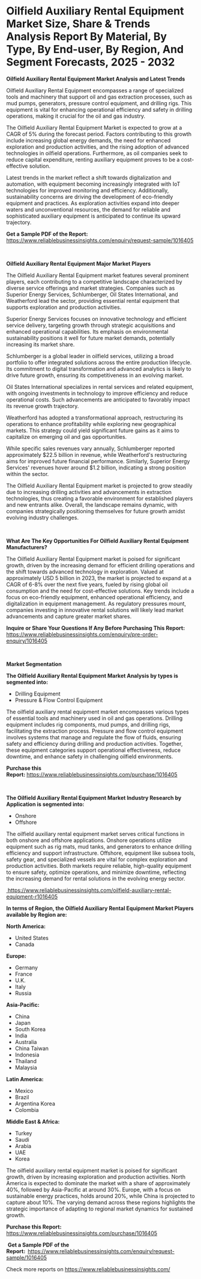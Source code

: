 <p><h1>Oilfield Auxiliary Rental Equipment Market Size, Share & Trends Analysis Report By Material, By Type, By End-user, By Region, And Segment Forecasts, 2025 - 2032</h1></p><p><strong>Oilfield Auxiliary Rental Equipment Market Analysis and Latest Trends</strong></p>
<p><p>Oilfield Auxiliary Rental Equipment encompasses a range of specialized tools and machinery that support oil and gas extraction processes, such as mud pumps, generators, pressure control equipment, and drilling rigs. This equipment is vital for enhancing operational efficiency and safety in drilling operations, making it crucial for the oil and gas industry.</p><p>The Oilfield Auxiliary Rental Equipment Market is expected to grow at a CAGR of 5% during the forecast period. Factors contributing to this growth include increasing global energy demands, the need for enhanced exploration and production activities, and the rising adoption of advanced technologies in oilfield operations. Furthermore, as oil companies seek to reduce capital expenditure, renting auxiliary equipment proves to be a cost-effective solution.</p><p>Latest trends in the market reflect a shift towards digitalization and automation, with equipment becoming increasingly integrated with IoT technologies for improved monitoring and efficiency. Additionally, sustainability concerns are driving the development of eco-friendly equipment and practices. As exploration activities expand into deeper waters and unconventional resources, the demand for reliable and sophisticated auxiliary equipment is anticipated to continue its upward trajectory.</p></p>
<p><strong>Get a Sample PDF of the Report:&nbsp;</strong> <a href="https://www.reliablebusinessinsights.com/enquiry/request-sample/1016405?utm_campaign=3439&utm_medium=2&utm_source=Github&utm_content=ia&utm_term=08042025&utm_id=oilfield-auxiliary-rental-equipment">https://www.reliablebusinessinsights.com/enquiry/request-sample/1016405</a></p>
<p>&nbsp;</p>
<p><strong>Oilfield Auxiliary Rental Equipment Major Market Players</strong></p>
<p><p>The Oilfield Auxiliary Rental Equipment market features several prominent players, each contributing to a competitive landscape characterized by diverse service offerings and market strategies. Companies such as Superior Energy Services, Schlumberger, Oil States International, and Weatherford lead the sector, providing essential rental equipment that supports exploration and production activities.</p><p>Superior Energy Services focuses on innovative technology and efficient service delivery, targeting growth through strategic acquisitions and enhanced operational capabilities. Its emphasis on environmental sustainability positions it well for future market demands, potentially increasing its market share.</p><p>Schlumberger is a global leader in oilfield services, utilizing a broad portfolio to offer integrated solutions across the entire production lifecycle. Its commitment to digital transformation and advanced analytics is likely to drive future growth, ensuring its competitiveness in an evolving market.</p><p>Oil States International specializes in rental services and related equipment, with ongoing investments in technology to improve efficiency and reduce operational costs. Such advancements are anticipated to favorably impact its revenue growth trajectory.</p><p>Weatherford has adopted a transformational approach, restructuring its operations to enhance profitability while exploring new geographical markets. This strategy could yield significant future gains as it aims to capitalize on emerging oil and gas opportunities.</p><p>While specific sales revenues vary annually, Schlumberger reported approximately $22.5 billion in revenue, while Weatherford's restructuring aims for improved future financial performance. Similarly, Superior Energy Services' revenues hover around $1.2 billion, indicating a strong position within the sector.</p><p>The Oilfield Auxiliary Rental Equipment market is projected to grow steadily due to increasing drilling activities and advancements in extraction technologies, thus creating a favorable environment for established players and new entrants alike. Overall, the landscape remains dynamic, with companies strategically positioning themselves for future growth amidst evolving industry challenges.</p></p>
<p>&nbsp;</p>
<p><strong>What Are The Key Opportunities For Oilfield Auxiliary Rental Equipment Manufacturers?</strong></p>
<p><p>The Oilfield Auxiliary Rental Equipment market is poised for significant growth, driven by the increasing demand for efficient drilling operations and the shift towards advanced technology in exploration. Valued at approximately USD 5 billion in 2023, the market is projected to expand at a CAGR of 6-8% over the next five years, fueled by rising global oil consumption and the need for cost-effective solutions. Key trends include a focus on eco-friendly equipment, enhanced operational efficiency, and digitalization in equipment management. As regulatory pressures mount, companies investing in innovative rental solutions will likely lead market advancements and capture greater market shares.</p></p>
<p><strong>Inquire or Share Your Questions If Any Before Purchasing This Report:</strong> <a href="https://www.reliablebusinessinsights.com/enquiry/pre-order-enquiry/1016405?utm_campaign=3439&utm_medium=2&utm_source=Github&utm_content=ia&utm_term=08042025&utm_id=oilfield-auxiliary-rental-equipment">https://www.reliablebusinessinsights.com/enquiry/pre-order-enquiry/1016405</a></p>
<p>&nbsp;</p>
<p><strong>Market Segmentation</strong></p>
<p><strong>The Oilfield Auxiliary Rental Equipment Market Analysis by types is segmented into:</strong></p>
<p><ul><li>Drilling Equipment</li><li>Pressure & Flow Control Equipment</li></ul></p>
<p><p>The oilfield auxiliary rental equipment market encompasses various types of essential tools and machinery used in oil and gas operations. Drilling equipment includes rig components, mud pumps, and drilling rigs, facilitating the extraction process. Pressure and flow control equipment involves systems that manage and regulate the flow of fluids, ensuring safety and efficiency during drilling and production activities. Together, these equipment categories support operational effectiveness, reduce downtime, and enhance safety in challenging oilfield environments.</p></p>
<p><strong>Purchase this Report:&nbsp;</strong><a href="https://www.reliablebusinessinsights.com/purchase/1016405?utm_campaign=3439&utm_medium=2&utm_source=Github&utm_content=ia&utm_term=08042025&utm_id=oilfield-auxiliary-rental-equipment">https://www.reliablebusinessinsights.com/purchase/1016405</a></p>
<p>&nbsp;</p>
<p><strong>The Oilfield Auxiliary Rental Equipment Market Industry Research by Application is segmented into:</strong></p>
<p><ul><li>Onshore</li><li>Offshore</li></ul></p>
<p><p>The oilfield auxiliary rental equipment market serves critical functions in both onshore and offshore applications. Onshore operations utilize equipment such as rig mats, mud tanks, and generators to enhance drilling efficiency and support infrastructure. Offshore, equipment like subsea tools, safety gear, and specialized vessels are vital for complex exploration and production activities. Both markets require reliable, high-quality equipment to ensure safety, optimize operations, and minimize downtime, reflecting the increasing demand for rental solutions in the evolving energy sector.</p></p>
<p><a href="https://www.reliablebusinessinsights.com/oilfield-auxiliary-rental-equipment-r1016405?utm_campaign=3439&utm_medium=2&utm_source=Github&utm_content=ia&utm_term=08042025&utm_id=oilfield-auxiliary-rental-equipment">&nbsp;https://www.reliablebusinessinsights.com/oilfield-auxiliary-rental-equipment-r1016405</a></p>
<p><strong>In terms of Region, the Oilfield Auxiliary Rental Equipment Market Players available by Region are:</strong></p>
<p>
    <p> <strong> North America: </strong>
        <ul>
            <li>United States</li>
            <li>Canada</li>
        </ul>
        </p> 
    <p> <strong> Europe: </strong>
        <ul>
            <li>Germany</li>
            <li>France</li>
            <li>U.K.</li>
            <li>Italy</li>
            <li>Russia</li>
        </ul>
        </p> 
    <p> <strong> Asia-Pacific: </strong>
        <ul>
            <li>China</li>
            <li>Japan</li>
            <li>South Korea</li>
            <li>India</li>
            <li>Australia</li>
            <li>China Taiwan</li>
            <li>Indonesia</li>
            <li>Thailand</li>
            <li>Malaysia</li>
        </ul>
        </p> 
    <p> <strong> Latin America: </strong>
        <ul>
            <li>Mexico</li>
            <li>Brazil</li>
            <li>Argentina Korea</li>
            <li>Colombia</li>
        </ul>
        </p> 
    <p> <strong> Middle East & Africa: </strong>
        <ul>
            <li>Turkey</li>
            <li>Saudi</li>
            <li>Arabia</li>
            <li>UAE</li>
            <li>Korea</li>
        </ul>
    </p>
    </p>
<p><p>The oilfield auxiliary rental equipment market is poised for significant growth, driven by increasing exploration and production activities. North America is expected to dominate the market with a share of approximately 40%, followed by Asia-Pacific at around 30%. Europe, with a focus on sustainable energy practices, holds around 20%, while China is projected to capture about 10%. The varying demand across these regions highlights the strategic importance of adapting to regional market dynamics for sustained growth.</p></p>
<p><strong>Purchase this Report: </strong><a href="https://www.reliablebusinessinsights.com/purchase/1016405?utm_campaign=3439&utm_medium=2&utm_source=Github&utm_content=ia&utm_term=08042025&utm_id=oilfield-auxiliary-rental-equipment">https://www.reliablebusinessinsights.com/purchase/1016405</a></p>
<p>&nbsp;<strong>Get a Sample PDF of the Report:&nbsp;&nbsp;</strong><a href="https://www.reliablebusinessinsights.com/enquiry/request-sample/1016405?utm_campaign=3439&utm_medium=2&utm_source=Github&utm_content=ia&utm_term=08042025&utm_id=oilfield-auxiliary-rental-equipment">https://www.reliablebusinessinsights.com/enquiry/request-sample/1016405</a></p>
<p><strong></strong></p>
<p>Check more reports on <a href="https://www.reliablebusinessinsights.com/?utm_campaign=3439&utm_medium=2&utm_source=Github&utm_content=ia&utm_term=08042025&utm_id=oilfield-auxiliary-rental-equipment">https://www.reliablebusinessinsights.com/</a></p>